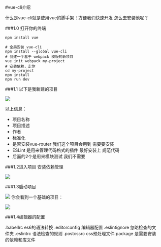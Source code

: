 #vue-cli介绍

什么是vue-cli就是使用vue的脚手架！方便我们快速开发 怎么去安装他呢？

###1.0 打开你的终端

	npm install vue

	# 全局安装 vue-cli
	npm install --global vue-cli
	# 创建一个基于 webpack 模板的新项目
	vue init webpack my-project
	# 安装依赖，走你
	cd my-project
	npm install
	npm run dev

###1.1 以下是我新建的项目

![]('./2.jpg')

以上信息：

- 项目名称
- 项目描述
- 作者
- 标准化
- 是否安装vue-router  我们这个项目会用到 需要要安装
- ESLint 是用来管理代码格式的插件 最好安装上 规范代码
- 后面的2个是用来模块测试 我们不需要  



###1.2进入项目 安装依赖管理

![]('./3.jpg')

###1.3启动项目

![]('./4.jpg')
你会看到一个基础的项目：

![]('./5.jpg')

###1.4编辑器的配置

.babelIrc es6的语法转换
.editorconfig 编辑器配置
.eslintignore  忽略检查的文件夹
.eslintrc 语法检查的规则
.postcssrc css预处理文件
package 是需要安装的依赖和库文件
